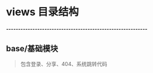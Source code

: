 # views 目录结构
##### -----------------------------------------------------------


## base/基础模块
> 包含登录、分享、404、系统跳转代码  
